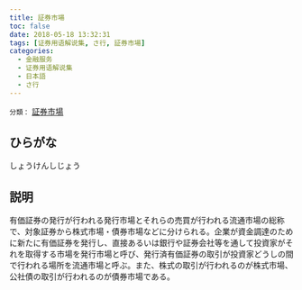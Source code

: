 ```yaml
---
title: 証券市場
toc: false
date: 2018-05-18 13:32:31
tags: [证券用语解说集, さ行, 証券市場]
categories:
  - 金融服务
  - 证券用语解说集
  - 日本語
  - さ行
---
```


`分類：` [証券市場](/tags/証券市場/)

## ひらがな

しょうけんしじょう

## 説明

有価証券の発行が行われる発行市場とそれらの売買が行われる流通市場の総称で、対象証券から株式市場・債券市場などに分けられる。企業が資金調達のために新たに有価証券を発行し、直接あるいは銀行や証券会社等を通して投資家がそれを取得する市場を発行市場と呼び、発行済有価証券の取引が投資家どうしの間で行われる場所を流通市場と呼ぶ。また、株式の取引が行われるのが株式市場、公社債の取引が行われるのが債券市場である。
